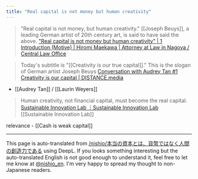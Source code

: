 ```yaml
---
title: "Real capital is not money but human creativity"
---
```


> "Real capital is not money, but human creativity."
>  [[Joseph Beuys]], a leading German artist of 20th century art, is said to have said the above.
["Real capital is not money but human creativity" | 1 Introduction (Motive) | Hiromi Maekawa | Attorney at Law in Nagoya / Central Law Office](https://www.sodan.co.jp/maekawa/family/category-85/entry-1248.html)

> Today's subtitle is "[[Creativity is our true capital]]." This is the slogan of German artist Joseph Beuys
[Conversation with Audrey Tan #1 Creativity is our capital | DISTANCE.media](https://distance.media/article/20240409000196/)
- [[Audrey Tan]] / [[Laurin Weyers]]

> Human creativity, not financial capital, must become the real capital.
[Sustainable Innovation Lab ｜Sustainable Innovation Lab](https://sustainablexlab.com/article/from_annual2021_5)
[[Sustainable Innovation Lab]]

relevance
    - [[Cash is weak capital]]

---
This page is auto-translated from [/nishio/本当の資本とは、貨幣ではなく人間の創造力である](https://scrapbox.io/nishio/本当の資本とは、貨幣ではなく人間の創造力である) using DeepL. If you looks something interesting but the auto-translated English is not good enough to understand it, feel free to let me know at [@nishio_en](https://twitter.com/nishio_en). I'm very happy to spread my thought to non-Japanese readers.
